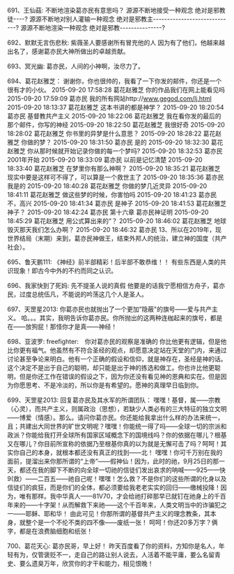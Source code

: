 691、王仙菇:   不断地渲染葛亦民有意思吗？
源源不断地接受一种观念
绝对是邪教徒----?
源源不断地对别人灌输一种观念
绝对是邪教主-----------------------------?
源源不断地渲染一种观念
绝对是邪教---------------?

692、默默无言伤悲秋:   紫薇圣人要感谢所有冒充他的人
因为有了他们，他越来越出名了，感谢葛亦民大神所做出的卓越贡献。

693、冥光幽:   葛亦民，人间的小神啊，汝尽力了。

694、葛花赵雅芝：  谢谢你，你也很帅的，我看了一下你发的邮件，你还是一个很有才的小伙。
2015-09-20 17:58:28 葛花赵雅芝
你的作品我们在网上能看见吗
2015-09-20 17:59:09 葛亦民
我的所有网站http://www.gegod.com/lj.html
2015-09-20 18:13:37 葛花赵雅芝
这本书讲的都是神学？
2015-09-20 18:20:54 葛亦民
基督教共产主义
2015-09-20 18:22:06 葛花赵雅芝
我在看你发的最后的那个邮件，你写的神经
2015-09-20 18:22:50 葛花赵雅芝
我很好奇
2015-09-20 18:28:02 葛花赵雅芝
你书里的异梦是什么意思？
2015-09-20 18:28:22 葛花赵雅芝
你做的梦？
2015-09-20 18:31:50 葛亦民
是的
2015-09-20 18:32:30 葛花赵雅芝
你从那时候就开始记录你做的每一个梦吗?
2015-09-20 18:32:53 葛亦民
2001年开始
2015-09-20 18:33:09 葛亦民
以前是记忆清楚
2015-09-20 18:33:40 葛花赵雅芝
在梦里你有那么神啊？
2015-09-20 18:35:21 葛花赵雅芝
现实中要是这样可不得了，可以算是一个救世主了
2015-09-20 18:35:36 葛亦民
我是的
2015-09-20 18:40:28 葛花赵雅芝
你做的梦几近灵异
2015-09-20 18:41:11 葛花赵雅芝
做这些梦的时候，你害怕吗
2015-09-20 18:41:23 葛亦民
不，高兴
2015-09-20 18:41:34 葛亦民
是神子
2015-09-20 18:41:53 葛花赵雅芝
神子？
2015-09-20 18:42:24 葛亦民
第十六章 葛亦民神证明
2015-09-20 18:45:29 葛花赵雅芝
用公式算出来的“？
2015-09-20 18:46:02 葛花赵雅芝
地球毁灭那天我们怎么办啊？
2015-09-20 18:46:32 葛亦民
13、所以在2019年，现世界结局（末期）来到，葛亦民神做王，结束外邦人的统治，建立神的国度（共产社会）。

695、鲁天鹏111:   《神经》前半部精彩！后半部不敢恭维！！
有些东西是人类的共识现象！即古今中外的不约而同之认识。

696、我家快到了死妈:   先不提圣人说的真假
他要是的话我宁愿相信方舟子，葛亦民，过度总统伍凡，不能说的吟荡这几个人是圣人。

697、天罡星2013:   你葛亦民也就抛出了一个更加”隐蔽"的旗号——爱与共产主义。
哈。。。其实，我明告诉你葛亦民。你所抛出的这两种连枷起来的旗号，都是在——放狗屁！那怪你才是真——神经！

698、亚波罗:    freefighter:　你对葛亦民的观察是准确的
你比他更有逻辑，但是他比你更有福气。他虽然有不符合圣经的观点，却愿意决定站在天堂的门内，来通过讨论甚至争论来明白。他有一个正确的假设和信仰，就是神存在，圣经是神的话。这个决定不是出于自己的聪明，却只能是出于神的拣选和做工。你也许比他更聪明，但是你还工作在错误的假设之下，因为你还没有看见神的恩典和实在。但是因为你愿思考、不是冷淡的，所以你是有希望的。愿神的真理早日临到你。

699、天罡星2013:    回复葛亦民及其水军的所谓团队：
嘿嘿！基督，属——宗教（心灵），而共产主义，则属政治（思想），若缺少人类必有的三大特征的独立文明——博爱（情感）。那么。请问你葛亦民。你还能给我拿出什么样的办法来统一，且；共建出大同世界的旷世文明呢？嘿嘿！你能统一得了吗——全球一切的宗派和政派？你能给我打开全球所有国家区域概念下的国境线吗？你的依据在哪儿？根基又在哪儿？你目前所宣称的依据乃至根基你真的以为就是无懈可击了吗？呵呵！其实你自己的本身，就根本都还没有真正的找到——北！
嘿嘿！你可千万别在我的面前，提溜出来你那所谓的“上帝”——假神仙！因为，此时的祂，9月25日的那一天，都还在我的脚下不断的向全球一切祂的信徒们发出哀求的呐喊——925——快9(救）——二百五——祂自己呢！嘿嘿！怎么救？不是你们的这些所谓的化身以及信徒们的疯狂，而是你们的全体，都必须要给我老老实实的回归——缴械投降！因为，唯有那样。我中华真人——81V70，才会给祂打碎那早已就钉在祂身上的千百年来的——十字架！从而解救下来祂——这个千百年来，人类文明当中的诈骗犯之一——耶稣、耶和华！
由此可见！你那所谓的基督共产主义的理念教条，其本身，就整个是一个不伦不类的四不像——废纸一张！
呵呵！你还20多万字？俩字，都是在浪费脑细胞和纸张！

700、葛花天心:   葛亦民哥，早上好！
昨天百度看了你的资料，方知你是名人，年轻有为，仅管褒贬不一，走自己的路让别人说去，人活着不能平庸，要么名留青史、要么遗臭万年，欣赏你的才干和能力，相见恨晚！